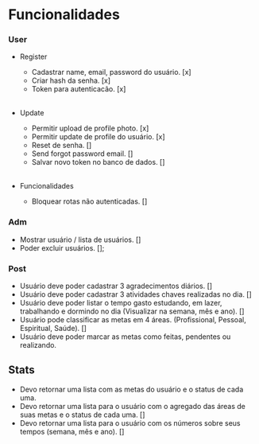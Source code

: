 # Funcionalidades

### User
* Register
  - Cadastrar name, email, password do usuário. [x]
  - Criar hash da senha. [x]
  - Token para autenticacão. [x]
  <br>

* Update
  - Permitir upload de profile photo. [x]
  - Permitir update de profile do usuário. [x]
  - Reset de senha. []
  - Send forgot password email. []
  - Salvar novo token no banco de dados. []
  <br>
  
* Funcionalidades
  - Bloquear rotas não autenticadas. []

### Adm
  - Mostrar usuário / lista de usuários. []
  - Poder excluir usuários. [];

### Post
  - Usuário deve poder cadastrar 3 agradecimentos diários. []
  - Usuário deve poder cadastrar 3 atividades chaves realizadas no dia. []
  - Usuário deve poder listar o tempo gasto estudando, em lazer, trabalhando e dormindo no dia (Visualizar na semana, mês e ano). []
  - Usuário pode classificar as metas em 4 áreas. (Profissional, Pessoal, Espiritual, Saúde). []
  - Usuário deve poder marcar as metas como feitas, pendentes ou realizando. 

## Stats
  - Devo retornar uma lista com as metas do usuário e o status de cada uma. 
  - Devo retornar uma lista para o usuário com o agregado das áreas de suas metas e o status de cada uma. []
  - Devo retornar uma lista para o usuário com os números sobre seus tempos (semana, mês e ano). []